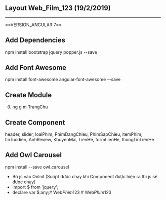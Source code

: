 ## Layout Web_Film_123 (19/2/2019)
---
==VERSION_ANGULAR 7==

## Add Dependencies
npm install bootstrap jquery popper.js --save

## Add Font Awesome
npm install font-awesome angular-font-awesome --save

## Create Module
0. ng g m TrangChu

## Create Component
header, slider, loaiPhim, PhimDangChieu, PhimSapChieu, itemPhim, tinTucdien, AnhReview, KhuyenMai, LienHe, formLienHe, thongTinLienHe

## Add Owl Carousel
npm install --save owl.carousel

* Bõ js vào OnInit (Script được chạy khi Component được hiện ra thì js sẽ được chạy)
* import $ from 'jquery';
* declare var $:any;#   W e b _ P h i m _ 1 2 3  
 #   W e b _ P h i m _ 1 2 3  
 
